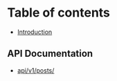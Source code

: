 # Table of contents

* [Introduction](README.md)

## API Documentation

* [api/v1/posts/](api-docs/api-v1-posts.md)

